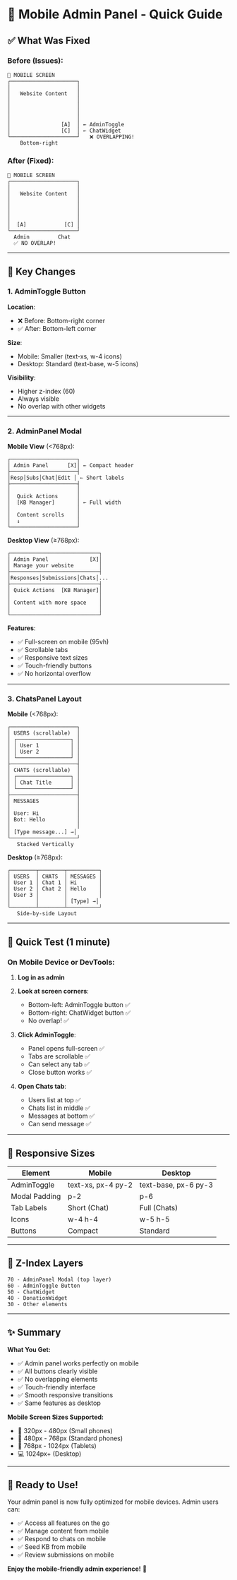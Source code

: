 # 📱 Mobile Admin Panel - Quick Guide

## ✅ What Was Fixed

### Before (Issues):
```
📱 MOBILE SCREEN
┌─────────────────────┐
│                     │
│   Website Content   │
│                     │
│                     │
│                     │
│                     │
│                [A]  │ ← AdminToggle
│                [C]  │ ← ChatWidget  
└─────────────────────┘   ❌ OVERLAPPING!
    Bottom-right
```

### After (Fixed):
```
📱 MOBILE SCREEN
┌─────────────────────┐
│                     │
│   Website Content   │
│                     │
│                     │
│                     │
│                     │
│  [A]            [C] │
└─────────────────────┘
  Admin         Chat
  ✅ NO OVERLAP!
```

---

## 🎯 Key Changes

### 1. AdminToggle Button
**Location**: 
- ❌ Before: Bottom-right corner
- ✅ After: Bottom-left corner

**Size**:
- Mobile: Smaller (text-xs, w-4 icons)
- Desktop: Standard (text-base, w-5 icons)

**Visibility**:
- Higher z-index (60)
- Always visible
- No overlap with other widgets

---

### 2. AdminPanel Modal

**Mobile View** (<768px):
```
┌─────────────────────┐
│ Admin Panel      [X]│ ← Compact header
├─────────────────────┤
│Resp│Subs│Chat│Edit │ ← Short labels
├─────────────────────┤
│                     │
│  Quick Actions      │
│  [KB Manager]       │ ← Full width
│                     │
│  Content scrolls    │
│  ↓                  │
└─────────────────────┘
```

**Desktop View** (≥768px):
```
┌────────────────────────────┐
│ Admin Panel             [X]│
│ Manage your website        │
├────────────────────────────┤
│Responses│Submissions│Chats│...
├────────────────────────────┤
│ Quick Actions  [KB Manager]│
│                            │
│ Content with more space    │
│                            │
└────────────────────────────┘
```

**Features**:
- ✅ Full-screen on mobile (95vh)
- ✅ Scrollable tabs
- ✅ Responsive text sizes
- ✅ Touch-friendly buttons
- ✅ No horizontal overflow

---

### 3. ChatsPanel Layout

**Mobile** (<768px):
```
┌─────────────────────┐
│ USERS (scrollable)  │
│ ┌─────────────────┐ │
│ │ User 1          │ │
│ │ User 2          │ │
│ └─────────────────┘ │
├─────────────────────┤
│ CHATS (scrollable)  │
│ ┌─────────────────┐ │
│ │ Chat Title      │ │
│ └─────────────────┘ │
├─────────────────────┤
│ MESSAGES            │
│                     │
│ User: Hi            │
│ Bot: Hello          │
│                     │
│ [Type message...] →│
└─────────────────────┘
   Stacked Vertically
```

**Desktop** (≥768px):
```
┌────────┬────────┬──────────┐
│ USERS  │ CHATS  │ MESSAGES │
│ User 1 │ Chat 1 │ Hi       │
│ User 2 │ Chat 2 │ Hello    │
│ User 3 │        │          │
│        │        │ [Type] →│
└────────┴────────┴──────────┘
   Side-by-side Layout
```

---

## 🧪 Quick Test (1 minute)

### On Mobile Device or DevTools:

1. **Log in as admin**
2. **Look at screen corners**:
   - Bottom-left: AdminToggle button ✅
   - Bottom-right: ChatWidget button ✅
   - No overlap! ✅

3. **Click AdminToggle**:
   - Panel opens full-screen ✅
   - Tabs are scrollable ✅
   - Can select any tab ✅
   - Close button works ✅

4. **Open Chats tab**:
   - Users list at top ✅
   - Chats list in middle ✅
   - Messages at bottom ✅
   - Can send message ✅

---

## 📏 Responsive Sizes

| Element | Mobile | Desktop |
|---------|--------|---------|
| AdminToggle | text-xs, px-4 py-2 | text-base, px-6 py-3 |
| Modal Padding | p-2 | p-6 |
| Tab Labels | Short (Chat) | Full (Chats) |
| Icons | w-4 h-4 | w-5 h-5 |
| Buttons | Compact | Standard |

---

## 🎨 Z-Index Layers

```
70 - AdminPanel Modal (top layer)
60 - AdminToggle Button
50 - ChatWidget
40 - DonationWidget
30 - Other elements
```

---

## ✨ Summary

**What You Get:**
- ✅ Admin panel works perfectly on mobile
- ✅ All buttons clearly visible
- ✅ No overlapping elements
- ✅ Touch-friendly interface
- ✅ Smooth responsive transitions
- ✅ Same features as desktop

**Mobile Screen Sizes Supported:**
- 📱 320px - 480px (Small phones)
- 📱 480px - 768px (Standard phones)
- 📱 768px - 1024px (Tablets)
- 💻 1024px+ (Desktop)

---

## 🚀 Ready to Use!

Your admin panel is now fully optimized for mobile devices. Admin users can:
- ✅ Access all features on the go
- ✅ Manage content from mobile
- ✅ Respond to chats on mobile
- ✅ Seed KB from mobile
- ✅ Review submissions on mobile

**Enjoy the mobile-friendly admin experience!** 🎉

